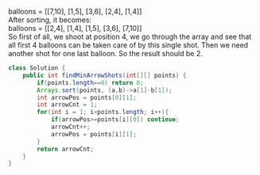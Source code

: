balloons = [[7,10], [1,5], [3,6], [2,4], [1,4]]  
After sorting, it becomes:  
balloons = [[2,4], [1,4], [1,5], [3,6], [7,10]]  
So first of all, we shoot at position 4, we go through the array and see that all first 4 balloons can be taken care of by this single shot. Then we need another shot for one last balloon. So the result should be 2.
```java
class Solution {
    public int findMinArrowShots(int[][] points) {
        if(points.length==0) return 0;
        Arrays.sort(points, (a,b)->a[1]-b[1]);
        int arrowPos = points[0][1];
        int arrowCnt = 1;
        for(int i = 1; i<points.length; i++){
            if(arrowPos>=points[i][0]) continue;
            arrowCnt++;
            arrowPos = points[i][1];
        }
        return arrowCnt;
    }
}
```
